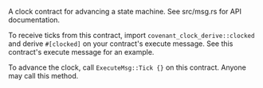 A clock contract for advancing a state machine. See src/msg.rs for API
documentation.

To receive ticks from this contract, import
`covenant_clock_derive::clocked` and derive `#[clocked]` on your
contract's execute message. See this contract's execute message for an
example.

To advance the clock, call `ExecuteMsg::Tick {}` on this
contract. Anyone may call this method.

